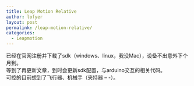 ```yaml
---
title: Leap Motion Relative
author: lofyer
layout: post
permalink: /leap-motion-relative/
categories:
  - Leapmotion
---
```

已经在官网注册并下载了sdk（windows、linux，我没Mac），设备不出意外下个月到。  
等到了再更新文章，到时会更新sdk配置，与arduino交互的相关代码。  
可控的目前想到了飞行器、机械手（夹持器 &#8211; -）。